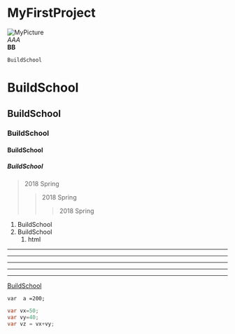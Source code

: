 # MyFirstProject
![MyPicture](https://picsum.photos/g/500/)  
*AAA*  
**BB**  

	BuildSchool

# BuildSchool
## BuildSchool
###	BuildSchool
#### BuildSchool
##### BuildSchool
> 2018 Spring
> > 2018 Spring
> > > 2018 Spring
1. BuildSchool
2. BuildSchool  
   1. html
* * *
***
*****
- - -
---------------------
 
[BuildSchool](https://www.build-School.com/)
   
`
var	 a =200;
`
```csharp
var vx=50;
var vy=40;
var vz = vx+vy;
```